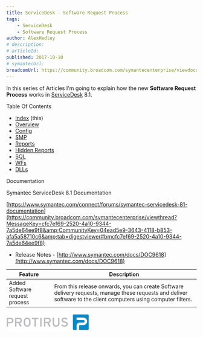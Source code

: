 ```yaml
---
title: ServiceDesk - Software Request Process
tags:
    - ServiceDesk
    - Software Request Process
author: AlexHedley
# description: 
# articleId: 
published: 2017-10-10
# symantecUrl:
broadcomUrl: https://community.broadcom.com/symantecenterprise/viewdocument/servicedesk-software-request-proc-7?CommunityKey=206bac34-051d-4ea1-b726-4ea8778c1986&tab=librarydocuments
---
```


In this series of Articles I'm going to explain how the new **Software Request Process** works in [ServiceDesk](https://www.symantec.com/products/service-desk) 8.1.

Table Of Contents
  
- [Index](https://community.broadcom.com/symantecenterprise/viewdocument?DocumentKey=253f9b2f-045e-4e05-acb9-fcc37005f674&amp;CommunityKey=206bac34-051d-4ea1-b726-4ea8778c1986&amp;tab=librarydocuments) (this)
- [Overview](https://community.broadcom.com/symantecenterprise/viewdocument?DocumentKey=a5fdba6d-707b-44be-a051-b08e5a5cfe19&amp;CommunityKey=04ead5e9-3643-4118-b853-afa5a58710c6&amp;tab=librarydocuments)
- [Config](https://community.broadcom.com/symantecenterprise/viewdocument?DocumentKey=e3acdfdc-8b09-4ca7-afb5-821c9cce9301&amp;CommunityKey=04ead5e9-3643-4118-b853-afa5a58710c6&amp;tab=librarydocuments)
- [SMP](https://www.symantec.com/connect/articles/servicedesk-software-request-process-smp)
- [Reports](https://community.broadcom.com/symantecenterprise/viewdocument?DocumentKey=24530d5f-01a3-464d-846b-01482ee0c85e&amp;CommunityKey=206bac34-051d-4ea1-b726-4ea8778c1986&amp;tab=librarydocuments)
- [Hidden Reports](https://community.broadcom.com/symantecenterprise/viewdocument?DocumentKey=f39346c9-799f-4d1b-ba9b-7f0910cd9c74&amp;CommunityKey=04ead5e9-3643-4118-b853-afa5a58710c6&amp;tab=librarydocuments)
- [SQL](https://community.broadcom.com/symantecenterprise/viewdocument?DocumentKey=28879800-dd5e-436b-8f8b-9bc7301fbb1e&amp;CommunityKey=04ead5e9-3643-4118-b853-afa5a58710c6&amp;tab=librarydocuments)
- [WFs](https://community.broadcom.com/symantecenterprise/viewdocument?DocumentKey=736fee28-7f45-497e-b208-b3de50cde839&amp;CommunityKey=04ead5e9-3643-4118-b853-afa5a58710c6&amp;tab=librarydocuments)
- [DLLs](https://community.broadcom.com/symantecenterprise/viewdocument?DocumentKey=f4cef159-76c3-4b5b-9287-94aee6bec214&amp;CommunityKey=04ead5e9-3643-4118-b853-afa5a58710c6&amp;tab=librarydocuments)

Documentation
  
Symantec ServiceDesk 8.1 Documentation
  
[https://www.symantec.com/connect/forums/symantec-servicedesk-81-documentation](https://community.broadcom.com/symantecenterprise/viewthread?MessageKey=cfc7ef69-2520-4a10-9344-7a5de64ee9f8&amp;CommunityKey=04ead5e9-3643-4118-b853-afa5a58710c6&amp;tab=digestviewer#bmcfc7ef69-2520-4a10-9344-7a5de64ee9f8)

- Release Notes - [http://www.symantec.com/docs/DOC9618](http://www.symantec.com/docs/DOC9618)

| Feature | Description |
| --- | --- |
| Added Software request process | From this release onwards, you can create Software delivery requests, manage these requests and deliver software to the client computers using computer filters. |

[![Protirus](images\Protirus.png)](https://protirus.com/)
